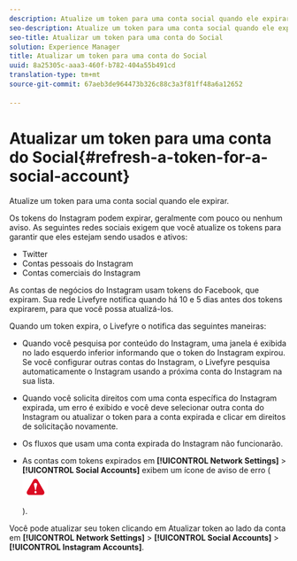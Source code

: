 ```yaml
---
description: Atualize um token para uma conta social quando ele expirar.
seo-description: Atualize um token para uma conta social quando ele expirar.
seo-title: Atualizar um token para uma conta do Social
solution: Experience Manager
title: Atualizar um token para uma conta do Social
uuid: 8a25305c-aaa3-460f-b782-404a55b491cd
translation-type: tm+mt
source-git-commit: 67aeb3de964473b326c88c3a3f81ff48a6a12652

---
```



# Atualizar um token para uma conta do Social{#refresh-a-token-for-a-social-account}

Atualize um token para uma conta social quando ele expirar.

Os tokens do Instagram podem expirar, geralmente com pouco ou nenhum aviso. As seguintes redes sociais exigem que você atualize os tokens para garantir que eles estejam sendo usados e ativos:

* Twitter
* Contas pessoais do Instagram
* Contas comerciais do Instagram

As contas de negócios do Instagram usam tokens do Facebook, que expiram. Sua rede Livefyre notifica quando há 10 e 5 dias antes dos tokens expirarem, para que você possa atualizá-los.

Quando um token expira, o Livefyre o notifica das seguintes maneiras:

* Quando você pesquisa por conteúdo do Instagram, uma janela é exibida no lado esquerdo inferior informando que o token do Instagram expirou. Se você configurar outras contas do Instagram, o Livefyre pesquisa automaticamente o Instagram usando a próxima conta do Instagram na sua lista.
* Quando você solicita direitos com uma conta específica do Instagram expirada, um erro é exibido e você deve selecionar outra conta do Instagram ou atualizar o token para a conta expirada e clicar em direitos de solicitação novamente.
* Os fluxos que usam uma conta expirada do Instagram não funcionarão.
* As contas com tokens expirados em **[!UICONTROL Network Settings]** &gt; **[!UICONTROL Social Accounts]** exibem um ícone de aviso de erro ( ![](assets/warningError.png)

   ).

Você pode atualizar seu token clicando em Atualizar token ao lado da conta em **[!UICONTROL Network Settings]** &gt; **[!UICONTROL Social Accounts]** &gt; **[!UICONTROL Instagram Accounts]**.
